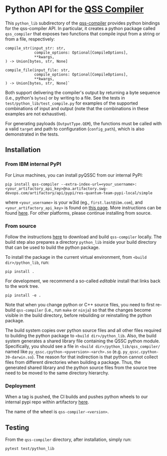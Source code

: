 # Python API for the [QSS Compiler](../README.md)

This `python_lib` subdirectory of the
[qss-compiler](https://github.ibm.com/IBM-Q-Software/qss-compiler/) provides python
bindings for the qss-compiler API. In particular, it creates a python
package called `qss_compiler` that exposes two functions that compile input from a string or from a file, respectively:

```
compile_str(input_str: str,
             compile_options: Optional[CompileOptions],
             **kwargs,
) -> Union[bytes, str, None]

compile_file(input_file: str,
             compile_options: Optional[CompileOptions],
             **kwargs,
) -> Union[bytes, str, None]`
```

Both support delivering the compiler's output by returning a byte sequence (i.e., python's `bytes`) or by writing to a file. See the tests in `test/python_lib/test_compile.py` for examples of the supported combinations of input and output (note that the combinations in these examples are not exhaustive).

For generating payloads (`OutputType.QEM`), the functions must be called with a valid `target` and path to configuration (`config_path`), which is also demonstrated in the tests.


## Installation

### From IBM internal PyPI
For Linux machines, you can install pyQSSC from our internal PyPI:

    pip install qss-compiler --extra-index-url=<your_username>:<your_artifactory_api_key>@na.artifactory.swg-devops.com/artifactory/api/pypi/res-quantum-team-pypi-local/simple

where `<your_username>` is your w3id (eg., `first.last@ibm.com`), and `<your_artifactory_api_key>` is found on [this page](https://na.artifactory.swg-devops.com/ui/admin/artifactory/user_profile). More instructions can be found [here](https://github.ibm.com/IBM-Q-Software/qss-compiler#docker-setup-instructions). For other platforms, please continue installing from source.


### From source

Follow the instructions [here](https://github.ibm.com/IBM-Q-Software/qss-compiler#building) to download and build `qss-compiler` locally. The build step also prepares a directory `python_lib` inside your build directory that can be used to build the python package.

To install the package in the current virtual environment, from `<build dir>/python_lib`, run:

    pip install .

For development, we recommend a so-called _editable_ install that links back to the work tree.

    pip install -e .

Note that when you change python or C++ source files, you need to first re-build `qss-compiler` (i.e., run `make` or `ninja`) so that the changes become visible in the build directory, before rebuilding or reinstalling the python package.

The build system copies over python source files and all other files required to building the python package to `<build dir>/python_lib`. Also, the build system generates a shared library file containing the QSSC python module. Specifically, you should see a file in `<build dir>/python_lib/qss_compiler/` named like `py_qssc.cpython-<pyversion>-<arch>.so` (e.g. `py_qssc.cpython-39-darwin.so`).
The reason for that indirection is that python cannot collect files from different directories when building a package. Thus, the generated shared library and the python source files from the source tree need to be moved to the same directory hierarchy.


### Deployment

When a tag is pushed, the CI builds and pushes python wheels to our internal pypi repo within artifactory [here](https://na.artifactory.swg-devops.com/ui/repos/tree/General/res-quantum-team-pypi-local%2Fqss-compiler).

The name of the wheel is `qss-compiler-<version>`.


## Testing

From the `qss-compiler` directory, after installation, simply run:

    pytest test/python_lib
